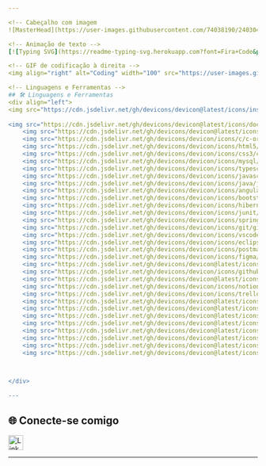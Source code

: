 ```yaml
---

<!-- Cabeçalho com imagem 
![MasterHead](https://user-images.githubusercontent.com/74038190/240304586-d48893bd-0757-481c-8d7e-ba3e163feae7.png)-->

<!-- Animação de texto -->
[![Typing SVG](https://readme-typing-svg.herokuapp.com?font=Fira+Code&pause=1000&width=435&lines=Hello%2C+Ola%2C+%E3%81%93%E3%82%93%E3%81%AB%E3%81%A1%E3%81%AF.;Eu+sou+Carolina.)](https://git.io/typing-svg)

<!-- GIF de codificação à direita -->
<img align="right" alt="Coding" width="100" src="https://user-images.githubusercontent.com/52041719/132240809-78fb7c6c-9032-403a-ba04-8e19b5b3b9c4.gif">

<!-- Linguagens e Ferramentas -->
## 🛠️ Linguagens e Ferramentas
<div align="left">
<img src="https://cdn.jsdelivr.net/gh/devicons/devicon@latest/icons/insomnia/insomnia-original.svg" alt="Insomnia" width="30px" style="padding-right:10px />
            
<img src="https://cdn.jsdelivr.net/gh/devicons/devicon@latest/icons/docker/docker-original-wordmark.svg" alt="Docker" width="30px" style="padding-right:10px;" />
    <img src="https://cdn.jsdelivr.net/gh/devicons/devicon@latest/icons/elasticsearch/elasticsearch-original.svg" alt="ElasticSearch" width="30px" style="padding-right:10px;" />
    <img src="https://cdn.jsdelivr.net/gh/devicons/devicon/icons/c/c-original.svg" alt="C" width="30px" style="padding-right:10px;" />
    <img src="https://cdn.jsdelivr.net/gh/devicons/devicon/icons/html5/html5-original.svg" alt="HTML" width="30px" style="padding-right:10px;" />
    <img src="https://cdn.jsdelivr.net/gh/devicons/devicon/icons/css3/css3-original.svg" alt="CSS3" width="30px" style="padding-right:10px;" />
    <img src="https://cdn.jsdelivr.net/gh/devicons/devicon/icons/mysql/mysql-original.svg" alt="MySQL" width="30px" style="padding-right:10px;" />
    <img src="https://cdn.jsdelivr.net/gh/devicons/devicon/icons/typescript/typescript-original.svg" alt="TypeScript" width="30px" style="padding-right:10px;" />
    <img src="https://cdn.jsdelivr.net/gh/devicons/devicon/icons/javascript/javascript-original.svg" alt="JavaScript" width="30px" style="padding-right:10px;" />
    <img src="https://cdn.jsdelivr.net/gh/devicons/devicon/icons/java/java-original.svg" alt="Java" width="30px" style="padding-right:10px;" />
    <img src="https://cdn.jsdelivr.net/gh/devicons/devicon/icons/angular/angular-original.svg" alt="Angular" width="30px" style="padding-right:10px;" />
    <img src="https://cdn.jsdelivr.net/gh/devicons/devicon/icons/bootstrap/bootstrap-original.svg" alt="Bootstrap" width="30px" style="padding-right:10px;" />
    <img src="https://cdn.jsdelivr.net/gh/devicons/devicon/icons/hibernate/hibernate-original.svg" alt="Hibernate" width="30px" style="padding-right:10px;" />
    <img src="https://cdn.jsdelivr.net/gh/devicons/devicon/icons/junit/junit-original.svg" alt="JUnit" width="30px" style="padding-right:10px;" />
    <img src="https://cdn.jsdelivr.net/gh/devicons/devicon/icons/spring/spring-original.svg" alt="Spring" width="30px" style="padding-right:10px;" />
    <img src="https://cdn.jsdelivr.net/gh/devicons/devicon/icons/git/git-original.svg" alt="Git" width="30px" style="padding-right:10px;" />
    <img src="https://cdn.jsdelivr.net/gh/devicons/devicon/icons/vscode/vscode-original.svg" alt="VS Code" width="30px" style="padding-right:10px;" />
    <img src="https://cdn.jsdelivr.net/gh/devicons/devicon/icons/eclipse/eclipse-original.svg" alt="Eclipse" width="30px" style="padding-right:10px;" />
    <img src="https://cdn.jsdelivr.net/gh/devicons/devicon/icons/postman/postman-original.svg" alt="Postman" width="30px" style="padding-right:10px;" />
    <img src="https://cdn.jsdelivr.net/gh/devicons/devicon/icons/figma/figma-original.svg" alt="Figma" width="30px" style="padding-right:10px;" />
    <img src="https://cdn.jsdelivr.net/gh/devicons/devicon@latest/icons/tomcat/tomcat-original.svg"  alt="Tomcat" width="30px" style="padding-right:10px;" />
    <img src="https://cdn.jsdelivr.net/gh/devicons/devicon/icons/github/github-original.svg" alt="GitHub" width="30px" style="padding-right:10px;" />
    <img src="https://cdn.jsdelivr.net/gh/devicons/devicon@latest/icons/kibana/kibana-original.svg" alt="Kibana" width="30px" style-padding:10px />
    <img src="https://cdn.jsdelivr.net/gh/devicons/devicon/icons/notion/notion-original.svg" alt="Notion" width="30px" style="padding-right:10px;" />
    <img src="https://cdn.jsdelivr.net/gh/devicons/devicon/icons/trello/trello-original.svg" alt="Trello" width="30px" style="padding-right:10px" />
    <img src="https://cdn.jsdelivr.net/gh/devicons/devicon@latest/icons/maven/maven-original.svg" alt="Maven" width="30px" style="padding-right:10px;" />
    <img src="https://cdn.jsdelivr.net/gh/devicons/devicon@latest/icons/nginx/nginx-original.svg" alt="Nginx" width="30px" style="padding-right:10px;" />
    <img src="https://cdn.jsdelivr.net/gh/devicons/devicon@latest/icons/dbeaver/dbeaver-original.svg" alt="DBeaver" width="30px" style="padding-right:10px" />
    <img src="https://cdn.jsdelivr.net/gh/devicons/devicon@latest/icons/reactbootstrap/reactbootstrap-original.svg" alt="ReactBootstrap" width="30px" style="padding-right:10px" />
    <img src="https://cdn.jsdelivr.net/gh/devicons/devicon@latest/icons/ssh/ssh-original.svg" alt="SSH" width="30px" style="padding-right:10px" />
    <img src="https://cdn.jsdelivr.net/gh/devicons/devicon@latest/icons/swagger/swagger-original.svg"  alt="Swagger" width="30px" style="padding-right:10px" />
    <img src="https://cdn.jsdelivr.net/gh/devicons/devicon@latest/icons/intellij/intellij-original.svg"  alt="intelliJ" width="30px" style="padding-right:10px" />
    <img src="https://cdn.jsdelivr.net/gh/devicons/devicon@latest/icons/postgresql/postgresql-original.svg"  alt="PostgreSQL" width="30px" style="padding-right:10px"  />


 
</div>

---
```


<!-- Conectar-se -->
## 🌐 Conecte-se comigo
<p align="left">
    <a href="https://www.linkedin.com/in/carolina-aveiro/" target="blank">
        <img src="https://raw.githubusercontent.com/rahuldkjain/github-profile-readme-generator/master/src/images/icons/Social/linked-in-alt.svg" alt="LinkedIn" height="30" width="30"/>
    </a>
</p>

---

<!-- Sobre mim 
<details>
<summary><h3>🌍 Sobre mim</h3></summary>
<p>Olá, meu nome é Carolina, mas você pode me chamar de Tofu. Atualmente, estou cursando bacharelado em Engenharia de Software. Por favor, seja gentil :)</p>
<p>私はカロリーと申しますが、私のことは豆腐と呼んでください。ソフトウェア工学を学んでいます。</p>
</details>

--- -->
